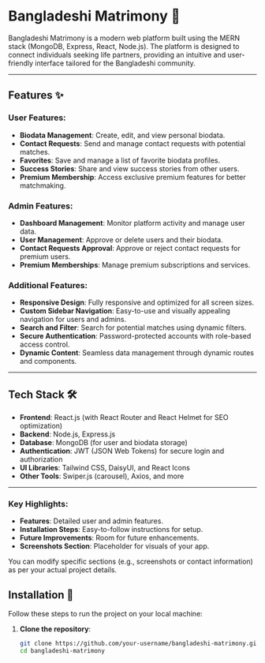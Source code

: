 # Bangladeshi Matrimony 🌸

Bangladeshi Matrimony is a modern web platform built using the MERN stack (MongoDB, Express, React, Node.js). The platform is designed to connect individuals seeking life partners, providing an intuitive and user-friendly interface tailored for the Bangladeshi community.

---

## Features ✨

### User Features:

- **Biodata Management**: Create, edit, and view personal biodata.
- **Contact Requests**: Send and manage contact requests with potential matches.
- **Favorites**: Save and manage a list of favorite biodata profiles.
- **Success Stories**: Share and view success stories from other users.
- **Premium Membership**: Access exclusive premium features for better matchmaking.

### Admin Features:

- **Dashboard Management**: Monitor platform activity and manage user data.
- **User Management**: Approve or delete users and their biodata.
- **Contact Requests Approval**: Approve or reject contact requests for premium users.
- **Premium Memberships**: Manage premium subscriptions and services.

### Additional Features:

- **Responsive Design**: Fully responsive and optimized for all screen sizes.
- **Custom Sidebar Navigation**: Easy-to-use and visually appealing navigation for users and admins.
- **Search and Filter**: Search for potential matches using dynamic filters.
- **Secure Authentication**: Password-protected accounts with role-based access control.
- **Dynamic Content**: Seamless data management through dynamic routes and components.

---

## Tech Stack 🛠️

- **Frontend**: React.js (with React Router and React Helmet for SEO optimization)
- **Backend**: Node.js, Express.js
- **Database**: MongoDB (for user and biodata storage)
- **Authentication**: JWT (JSON Web Tokens) for secure login and authorization
- **UI Libraries**: Tailwind CSS, DaisyUI, and React Icons
- **Other Tools**: Swiper.js (carousel), Axios, and more

---

### Key Highlights:

- **Features**: Detailed user and admin features.
- **Installation Steps**: Easy-to-follow instructions for setup.
- **Future Improvements**: Room for future enhancements.
- **Screenshots Section**: Placeholder for visuals of your app.

You can modify specific sections (e.g., screenshots or contact information) as per your actual project details.

## Installation 🚀

Follow these steps to run the project on your local machine:

1. **Clone the repository**:
   ```bash
   git clone https://github.com/your-username/bangladeshi-matrimony.git
   cd bangladeshi-matrimony
   ```
